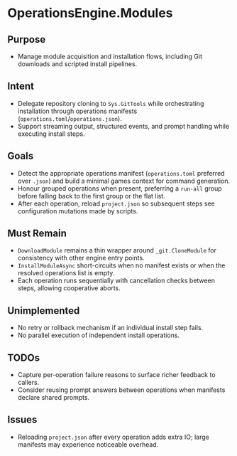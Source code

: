 # OperationsEngine.Modules

## Purpose
- Manage module acquisition and installation flows, including Git downloads and scripted install pipelines.

## Intent
- Delegate repository cloning to `Sys.GitTools` while orchestrating installation through operations manifests (`operations.toml`/`operations.json`).
- Support streaming output, structured events, and prompt handling while executing install steps.

## Goals
- Detect the appropriate operations manifest (`operations.toml` preferred over `.json`) and build a minimal games context for command generation.
- Honour grouped operations when present, preferring a `run-all` group before falling back to the first group or the flat list.
- After each operation, reload `project.json` so subsequent steps see configuration mutations made by scripts.

## Must Remain
- `DownloadModule` remains a thin wrapper around `_git.CloneModule` for consistency with other engine entry points.
- `InstallModuleAsync` short-circuits when no manifest exists or when the resolved operations list is empty.
- Each operation runs sequentially with cancellation checks between steps, allowing cooperative aborts.

## Unimplemented
- No retry or rollback mechanism if an individual install step fails.
- No parallel execution of independent install operations.

## TODOs
- Capture per-operation failure reasons to surface richer feedback to callers.
- Consider reusing prompt answers between operations when manifests declare shared prompts.

## Issues
- Reloading `project.json` after every operation adds extra IO; large manifests may experience noticeable overhead.
